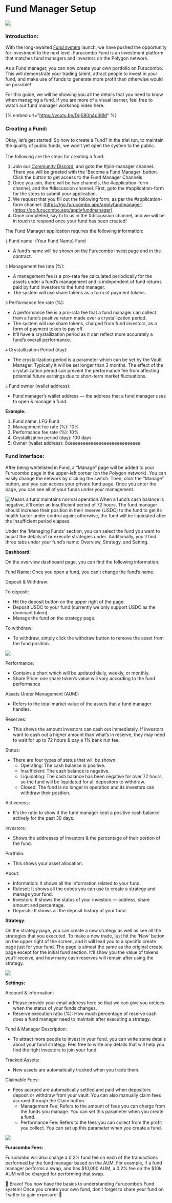 # Fund Manager Setup

![](../../.gitbook/assets/0\_jrqJPpsrokb\_IDFf.png)

### **Introduction:** <a href="#547e" id="547e"></a>

With the long-awaited [Fund system](https://docs.furucombo.app/using-furucombo/tutorials/furucombo-fund) launch, we have pushed the opportunity for investment to the next level. Furucombo Fund is an investment platform that matches fund managers and investors on the Polygon network.

As a Fund manager, you can now create your own portfolio on Furucombo. This will demonstrate your trading talent, attract people to invest in your fund, and make use of funds to generate more profit than otherwise would be possible!

For this guide, we will be showing you all the details that you need to know when managing a fund. If you are more of a visual learner, feel free to watch our fund manager workshop video here.

{% embed url="https://youtu.be/DqS80h4p36M" %}

### **Creating a Fund:** <a href="#d1e5" id="d1e5"></a>

Okay, let’s get started! So how to create a Fund? In the trial run, to maintain the quality of public funds, we won’t yet open the system to the public.\
\
The following are the steps for creating a fund:

1. Join our [Community Discord](https://go.furucombo.app/DJ9XF), and goto the #join-manager channel. There you will be greeted with the 'Become a Fund Manager' button. Click the button to get access to the Fund Manager Channels
2. Once you join, there will be two channels, the #application-form channel, and the #discussion channel. First, goto the #application-form for the steps to submit your application.
3. We request that you fill out the following form, as per the #application-form channel: [https://go.furucombo.app/applyfundmanager](https://go.furucombo.app/applyfundmanager)
4. Once completed, say hi to us in the #discussion channel, and we will be in touch to respond once your fund has been created!

The Fund Manager application requires the following information:

`1` Fund name: {Your Fund Name} Fund

* A fund’s name will be shown on the Furucombo invest page and in the contract.

`2` Management fee rate (%):

* A management fee is a pro-rata fee calculated periodically for the assets under a fund’s management and is independent of fund returns paid by fund investors to the fund manager.
* The system will use share tokens as a form of payment tokens.

`3` Performance fee rate (%):

* A performance fee is a pro-rata fee that a fund manager can collect from a fund’s positive return made over a crystallization period.
* The system will use share tokens, charged from fund investors, as a form of payment token to pay off.
* It’ll have a crystallization period as it can reflect more accurately a fund’s overall performance.

`4` Crystallization Period (day):

* The crystallization period is a parameter which can be set by the Vault Manager. Typically it will be set longer than 3 months. The effect of the crystallization period can prevent the performance fee from affecting potential future earnings due to short-term market fluctuations.

`5` Fund owner (wallet address):

* Fund manager’s wallet address — the address that a fund manager uses to open & manage a fund.

**Example:**

1. Fund name: LFG Fund
2. Management fee rate (%): 10%
3. Performance fee rate (%): 10%
4. Crystallization period (day): 100 days
5. Owner (wallet address): 0xeeeeeeeeeeeeeeeeeeeeeeeeeee

### **Fund Interface:** <a href="#9f76" id="9f76"></a>

After being whitelisted in Fund, a “Manage” page will be added to your Furucombo page in the upper-left corner (on the Polygon network). You can easily change the network by clicking the switch. Then, click the “Manage” button, and you can access your private fund page. Once you enter the page, you can see all of your funds under your management.

![Means a fund maintains normal operation.When a fund’s cash balance is negative, it’ll enter an Insufficient period of 72 hours. The fund manager should increase their position in their reserve (USDC) to the fund to get its health factor under control again; otherwise, the fund will be liquidated after the Insufficient period elapses.](../../.gitbook/assets/0\_7y7JcLCAtraYyRMd.png)

Under the ‘Managing Funds’ section, you can select the fund you want to adjust the details of or execute strategies under. Additionally, you’ll find three tabs under your fund’s name: Overview, Strategy, and Setting.

**Dashboard:**

On the overview dashboard page, you can find the following information.

Fund Name: Once you open a fund, you can’t change the fund’s name.

Deposit & Withdraw:

To deposit:

* Hit the deposit button on the upper right of the page.
* Deposit USDC to your fund (currently we only support USDC as the dominant token)
* Manage the fund on the strategy page.

To withdraw:

* To withdraw, simply click the withdraw button to remove the asset from the fund position.

![](../../.gitbook/assets/0\_2R841D4mGJLnB5BT.png)

Performance:

* Contains a chart which will be updated daily, weekly, or monthly.
* Share Price: one share token’s value will vary according to the fund performance

Assets Under Management (AUM):

* Refers to the total market value of the assets that a fund manager handles.

Reserves:

* This shows the amount investors can cash out immediately. If investors want to cash out a higher amount than what’s in reserve, they may need to wait for up to 72 hours & pay a 1% bank run fee.

Status:

* There are four types of status that will be shown.
  * Operating: The cash balance is positive.
  * Insufficient: The cash balance is negative.
  * Liquidating: The cash balance has been negative for over 72 hours, so the fund will be liquidated for all depositors to withdraw.
  * Closed: The fund is no longer in operation and its investors can withdraw their position.

Activeness:

* It’s the ratio to show if the fund manager kept a positive cash balance actively for the past 30 days.

Investors:

* Shows the addresses of investors & the percentage of their portion of the fund.

Portfolio:

* This shows your asset allocation.

About:

* Information: It shows all the information related to your fund.
* Ruleset: It shows all the cubes you can use to create a strategy and manage your fund.
* Investors: It shows the status of your investors — address, share amount and percentage.
* Deposits: It shows all the deposit history of your fund.

**Strategy**:

On the strategy page, you can create a new strategy as well as see all the strategies that you executed. To make a new trade, just hit the ‘New’ button on the upper right of the screen, and it will lead you to a specific create page just for your fund. The page is almost the same as the original create page except for the initial fund section. It’ll show you the value of tokens you’ll receive, and how many cash reserves will remain after using the strategy.

![](../../.gitbook/assets/0\_jSc65HIiX7zcCGFq.png)

**Settings:**

Account & Information:

* Please provide your email address here so that we can give you notices when the status of your funds changes.
* Reserve execution ratio (%): How much percentage of reserve cash does a fund manager need to maintain after executing a strategy.

Fund & Manager Description:

* To attract more people to invest in your fund, you can write some details about your fund strategy. Feel free to write any details that will help you find the right investors to join your fund.

Tracked Assets:

* New assets are automatically tracked when you trade them.

Claimable Fees:

* Fees accrued are automatically settled and paid when depositors deposit or withdraw from your vault. You can also manually claim fees accrued through the Claim button.
  * Management Fee: Refers to the amount of fees you can charge from the funds you manage. You can set this parameter when you create a fund.
  * Performance Fee: Refers to the fees you can collect from the profit you collect. You can set up this parameter when you create a fund.

![](../../.gitbook/assets/0\_UdNu1nwr5itwxQOw.png)

**Furucombo Fees:**

Furucombo will also charge a 0.2% fund fee on each of the transactions performed by the fund manager based on the AUM. For example, if a fund manager performs a swap, and has $10,000 AUM, a 0.2% fee on the $10k AUM will be charged for performing that swap.



🎉 Bravo! You now have the basics to understanding Furucombo’s Fund system! Once you create your own fund, don’t forget to share your fund on Twitter to gain exposure! 🎉
